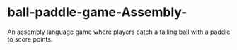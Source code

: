 # ball-paddle-game-Assembly-
An assembly language game where players catch a falling ball with a paddle to score points.
